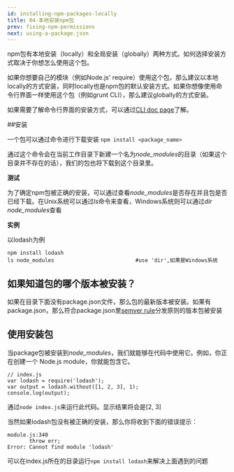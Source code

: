 ```yaml
---
id: installing-npm-packages-locally
title: 04-本地安装npm包
prev: fixing-npm-permissions
next: using-a-package.json
---
```


npm包有本地安装（locally）和全局安装（globally）两种方式。如何选择安装方式取决于你想怎么使用这个包。

如果你想要自己的模块（例如Node.js' require）使用这个包，那么建议以本地locally的方式安装，同时locally也是npm包的默认安装方式。如果你想像使用命令行界面一样使用这个包（例如grunt CLI），那么建议globally的方式安装。

如果需要了解命令行界面的安装方式，可以通过[CLI doc page](https://docs.npmjs.com/cli/install)了解。

##安装

一个包可以通过命令进行下载安装
`npm install <package_name>`

通过这个命令会在当前工作目录下新建一个名为*node_modules*的目录（如果这个目录并不存在的话），我们的包也将下载到这个目录里。

**测试**

为了确定npm包被正确的安装，可以通过查看*node_modules*是否存在并且包是否已经下载。在Unix系统可以通过*ls*命令来查看，Windows系统则可以通过*dir node_modules*查看

**实例**

以lodash为例
```
npm install lodash
ls node_modules                          #use 'dir',如果是Windows系统
```
## 如果知道包的哪个版本被安装？

如果在目录下面没有package.json文件，那么包的最新版本被安装。如果有package.json，那么符合package.json里[semver rule](https://docs.npmjs.com/getting-started/semantic-versioning)分发原则的版本包被安装

## 使用安装包

当package包被安装到*node_modules*，我们就能够在代码中使用它。例如，你正在创建一个 Node.js module，你就能包含它。
```
// index.js
var lodash = require('lodash');
var output = lodash.without([1, 2, 3], 1);
console.log(output);
```
通过`node index.js`来运行此代码。显示结果将会是[2, 3]

当然如果lodash包没有被正确的安装，那么你将收到下面的错误提示：
```
module.js:340
       throw err;
Error: Cannot find module 'lodash'
```
可以在index.js所在的目录运行`npm install lodash`来解决上面遇到的问题